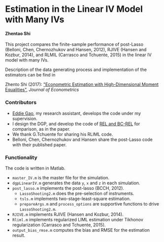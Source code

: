 # Estimation in the Linear IV Model with Many IVs

#### Zhentao Shi

This project compares the finite-sample performance of post-Lasso (Belloni, Chen, Chernozhukov and Hansen, 2012), RJIVE (Hansen and Kozbur, 2014),
and RLMIL (Carrasco and Tchuente, 2015) in the linear IV model with many IVs.

Description of the data generating process and implementation of the estimators can be find in

Zhento Shi (2017): ["Econometric Estimation with High-Dimensional Moment Equalities"](http://www.sciencedirect.com/science/article/pii/S0304407616301373), *Journal of Econometrics*

### Contributors
* [Eddie Gao](https://github.com/Eddie-Gao), my research assistant, develops the code under my supervision.
* I design the DGP, and develop the code of [REL and BC-REL](http://zhentaoshi.github.io/REL/) for comparison, as in the paper.
* We thank G.Tchuente for sharing his RLIML code.
* Belloni, Chen, Chernozhukov and Hansen share the post-Lasso code with their published paper.


### Functionality

The code is written in Matlab.

* `master_IV.m` is the master file for the simulation.
* `dgpLinearIV.m` generates the data `y`, `x` and `z` in each simulation.
* `post_lasso.m` implements the post-lasso (BCCH, 2012).
    * `LassoShooting2.m` does the pre-selection of instruments.
    * `tsls.m` implements two-stage-least-square estimation.
    * `prepareArgs.m` and `process_options` are supportive functions to drive `LassoShooting2.m`.
* `RJIVE.m` implements RJIVE (Hansen and Kozbur, 2014).
* `Rliml.m` implements regularized LIML estimation under Tikhonov regularization (Carrasco and Tchuente, 2015).
* `output_bias_rmse.m` computes the bias and RMSE for the estimation result.
